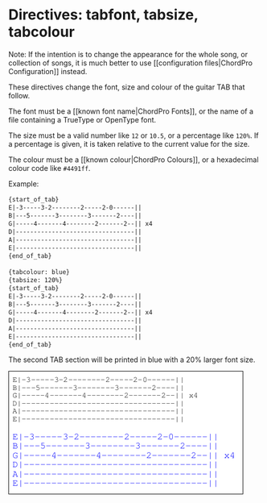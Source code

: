 # Directives: tabfont, tabsize, tabcolour

Note: If the intention is to change the appearance for the whole song, or collection of songs, it is much better to use [[configuration files|ChordPro Configuration]] instead.

These directives change the font, size and colour of the guitar TAB that follow.

The font must be a [[known font name|ChordPro Fonts]], or the name of a file containing a TrueType or OpenType font.

The size must be a valid number like `12` or `10.5`, or a percentage like `120%`. If a percentage is given, it is taken relative to the current value for the size.

The colour must be a [[known colour|ChordPro Colours]], or a hexadecimal colour code like `#4491ff`.

Example:

	{start_of_tab}
	E|-3-----3-2--------2-----2-0------||
	B|---5-------3--------3-------2----||
	G|-----4-------4--------2-------2--|| x4
	D|---------------------------------||
	A|---------------------------------||
	E|---------------------------------||
	{end_of_tab}

	{tabcolour: blue}
	{tabsize: 120%}
	{start_of_tab}
	E|-3-----3-2--------2-----2-0------||
	B|---5-------3--------3-------2----||
	G|-----4-------4--------2-------2--|| x4
	D|---------------------------------||
	A|---------------------------------||
	E|---------------------------------||
	{end_of_tab}

The second TAB section will be printed in blue with a 20% larger font size.

![](images/ex_tabcolour.png)



